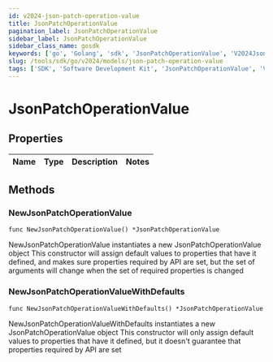 ```yaml
---
id: v2024-json-patch-operation-value
title: JsonPatchOperationValue
pagination_label: JsonPatchOperationValue
sidebar_label: JsonPatchOperationValue
sidebar_class_name: gosdk
keywords: ['go', 'Golang', 'sdk', 'JsonPatchOperationValue', 'V2024JsonPatchOperationValue'] 
slug: /tools/sdk/go/v2024/models/json-patch-operation-value
tags: ['SDK', 'Software Development Kit', 'JsonPatchOperationValue', 'V2024JsonPatchOperationValue']
---
```


# JsonPatchOperationValue

## Properties

Name | Type | Description | Notes
------------ | ------------- | ------------- | -------------

## Methods

### NewJsonPatchOperationValue

`func NewJsonPatchOperationValue() *JsonPatchOperationValue`

NewJsonPatchOperationValue instantiates a new JsonPatchOperationValue object
This constructor will assign default values to properties that have it defined,
and makes sure properties required by API are set, but the set of arguments
will change when the set of required properties is changed

### NewJsonPatchOperationValueWithDefaults

`func NewJsonPatchOperationValueWithDefaults() *JsonPatchOperationValue`

NewJsonPatchOperationValueWithDefaults instantiates a new JsonPatchOperationValue object
This constructor will only assign default values to properties that have it defined,
but it doesn't guarantee that properties required by API are set


